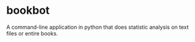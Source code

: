 # bookbot
A command-line application in python that does statistic analysis on text files or entire books.

